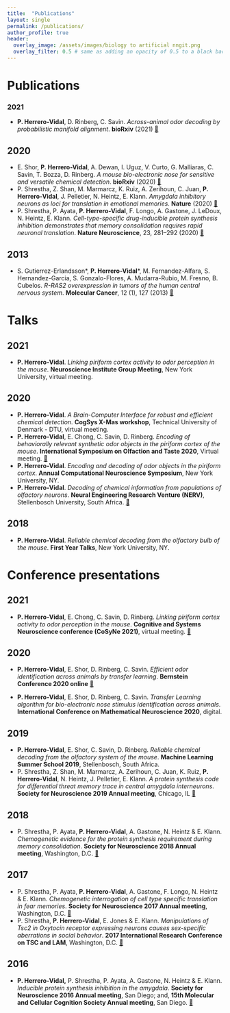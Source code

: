 ```yaml
---
title:  "Publications"
layout: single
permalink: /publications/
author_profile: true
header:
  overlay_image: /assets/images/biology to artificial nngit.png
  overlay_filter: 0.5 # same as adding an opacity of 0.5 to a black background
---
```

# **Publications**
### 2021
- **P. Herrero-Vidal**, D. Rinberg, C. Savin. *Across-animal odor decoding by probabilistic manifold alignment*. **bioRxiv** (2021) [ :link: ](https://www.biorxiv.org/content/10.1101/2021.06.06.447279v1)  <br />

## 2020
- E. Shor, **P. Herrero-Vidal**, A. Dewan, I. Uguz, V. Curto, G. Malliaras, C. Savin, T. Bozza, D. Rinberg. *A mouse bio-electronic nose for sensitive and versatile chemical detection*. **bioRxiv** (2020) [ :link: ](https://www.biorxiv.org/content/10.1101/2020.05.06.079772v1)  <br />
- P. Shrestha, Z. Shan, M. Marmarcz, K. Ruiz, A.  Zerihoun, C. Juan, **P. Herrero-Vidal**, J. Pelletier, N. Heintz, E. Klann. *Amygdala inhibitory neurons as loci for translation in emotional memories*. **Nature** (2020) [ :link: ](https://www.nature.com/articles/s41586-020-2793-8)  <br />
- P. Shrestha, P. Ayata, **P. Herrero-Vidal**, F. Longo, A. Gastone, J. LeDoux, N. Heintz, E. Klann. *Cell-type-specific drug-inducible protein synthesis inhibition demonstrates that memory consolidation requires rapid neuronal translation*. **Nature Neuroscience**, 23, 281–292 (2020) [:link:](https://www.nature.com/articles/s41593-019-0568-z)  <br />

## 2013
- S. Gutierrez-Erlandsson\*, **P. Herrero-Vidal**\*, M. Fernandez-Alfara, S. Hernandez-Garcia, S. Gonzalo-Flores, A. Mudarra-Rubio, M. Fresno, B. Cubelos. *R-RAS2 overexpression in tumors of the human central nervous system*. **Molecular Cancer**, 12 (1), 127 (2013) [ :link: ](https://link.springer.com/article/10.1186/1476-4598-12-127) <br />

# **Talks**
## 2021
- **P. Herrero-Vidal**. *Linking piriform cortex activity to odor perception in the mouse*. **Neuroscience Institute Group Meeting**, New York University, virtual meeting. <br />

## 2020
- **P. Herrero-Vidal**. *A Brain-Computer Interface for robust and efficient chemical detection*. **CogSys X-Mas workshop**, Technical University of Denmark - DTU, virtual meeting. <br />
- **P. Herrero-Vidal**, E. Chong, C. Savin, D. Rinberg. *Encoding of behaviorally relevant synthetic odor objects in the piriform cortex of the mouse*. **International Symposium on Olfaction and Taste 2020**, Virtual meeting. [ :link: ](https://achems.org/virtual/?page=presentation&session_id=95&presentation_id=291&displayday=&pagefrom=program) <br />
- **P. Herrero-Vidal**. *Encoding and decoding of odor objects in the piriform cortex*. **Annual Computational Neuroscience Symposium**, New York University, NY.  <br />
- **P. Herrero-Vidal**. *Decoding of chemical information from populations of olfactory neurons*. **Neural Engineering Research Venture (NERV)**, Stellenbosch University, South Africa. [:link:](https://www.crowdcast.io/e/nervevent-pedro/register)  <br />

## 2018
- **P. Herrero-Vidal**. *Reliable chemical decoding from the olfactory bulb of the mouse*. **First Year Talks**, New York University, NY.

# **Conference presentations**
## 2021
- **P. Herrero-Vidal**, E. Chong, C. Savin, D. Rinberg. *Linking piriform cortex activity to odor perception in the mouse*. **Cognitive and Systems Neuroscience conference (CoSyNe 2021)**, virtual meeting. [ :link: ](http://www.cosyne.org/cosyne21/Cosyne2021_program_book.pdf) <br />

## 2020
- **P. Herrero-Vidal**, E. Shor, D. Rinberg, C. Savin. *Efficient odor identification across animals by transfer learning*. **Bernstein Conference 2020 online** [ :link: ](https://abstracts.g-node.org/conference/BC20/abstracts#/uuid/6543eb22-35bb-4c4a-bdb7-8f226b67dcf3) <br />

- **P. Herrero-Vidal**, E. Shor, D. Rinberg, C. Savin. *Transfer Learning algorithm for bio-electronic nose stimulus identification across animals*. **International Conference on Mathematical Neuroscience 2020**, digital. <br />

## 2019
- **P. Herrero-Vidal**, E. Shor, C. Savin, D. Rinberg. *Reliable chemical decoding from the olfactory system of the mouse*. **Machine Learning Summer School 2019**, Stellenbosch, South Africa. <br />
- P. Shrestha, Z. Shan, M. Marmarcz, A.  Zerihoun, C. Juan, K. Ruiz, **P. Herrero-Vidal**, N. Heintz, J. Pelletier, E. Klann. *A protein synthesis code for differential threat memory trace in central amygdala interneurons*. **Society for Neuroscience 2019 Annual meeting**, Chicago, IL [ :link: ](https://www.abstractsonline.com/pp8/#!/7883/presentation/52306)  <br />

## 2018
- P. Shrestha, P. Ayata, **P. Herrero-Vidal**, A. Gastone, N. Heintz & E. Klann. *Chemogenetic evidence for the protein synthesis requirement during memory consolidation*. **Society for Neuroscience 2018 Annual meeting**, Washington, D.C. [ :link: ](https://www.abstractsonline.com/pp8/#!/4649/presentation/8737)  <br />

## 2017
- P. Shrestha, P. Ayata, **P. Herrero-Vidal**, A. Gastone, F. Longo, N. Heintz & E. Klann. *Chemogenetic interrogation of cell type specific translation in fear memories*. **Society for Neuroscience 2017 Annual meeting**, Washington, D.C. [ :link: ](https://www.abstractsonline.com/pp8/#!/4376/presentation/25181)  <br />
- P. Shrestha, **P. Herrero-Vidal**, E. Jones & E. Klann. *Manipulations of Tsc2 in Oxytocin receptor expressing neurons causes sex-specific aberrations in social behavior*. **2017 International Research Conference on TSC and LAM**, Washington, D.C. [ :link: ](http://online.fliphtml5.com/tosk/caws/#p=71)  <br />

## 2016
- **P. Herrero-Vidal,** P. Shrestha, P. Ayata, A. Gastone, N. Heintz & E. Klann. *Inducible protein synthesis inhibition in the amygdala*. **Society for Neuroscience 2016 Annual meeting**, San Diego; and, **15th Molecular and Cellular Cognition Society Annual meeting**, San Diego. [ :link: ](https://www.abstractsonline.com/pp8/index.html#!/4071/presentation/20837)



